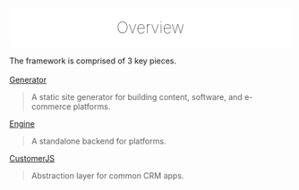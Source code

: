 <div align="center" style="background:#fff;border-radius:5px;padding:10px 10px 5px 10px;margin-top:20px;">
    <h1 style="margin-bottom:15px;margin-top:10px; border:none;font-weight:100;color:#000 !important;">Overview</h1>
</div>

The framework is comprised of 3 key pieces.
<br><br>
[Generator](/generator)
> A static site generator for building content, software, and e-commerce platforms.

[Engine](/engine)
> A standalone backend for platforms.

[CustomerJS](/customerjs)
> Abstraction layer for common CRM apps.